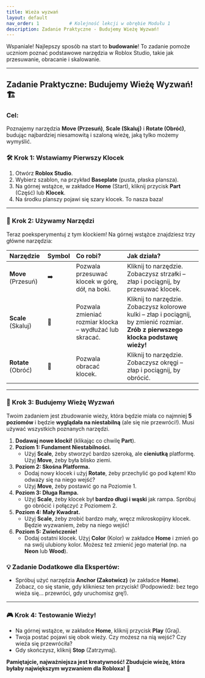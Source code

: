 ```yaml
---
title: Wieża wyzwań
layout: default
nav_order: 1           # Kolejność lekcji w obrębie Modułu 1
description: Zadanie Praktyczne - Budujemy Wieżę Wyzwań!
---
```



Wspaniale! Najlepszy sposób na start to **budowanie**! To zadanie pomoże uczniom poznać podstawowe narzędzia w Roblox Studio, takie jak przesuwanie, obracanie i skalowanie.

---

## Zadanie Praktyczne: Budujemy Wieżę Wyzwań! 🏗️

### Cel:

Poznajemy narzędzia **Move (Przesuń)**, **Scale (Skaluj)** i **Rotate (Obróć)**, budując najbardziej niesamowitą i szaloną wieżę, jaką tylko możemy wymyślić.

### 🛠️ Krok 1: Wstawiamy Pierwszy Klocek

1.  Otwórz **Roblox Studio**.
2.  Wybierz szablon, na przykład **Baseplate** (pusta, płaska plansza).
3.  Na górnej wstążce, w zakładce **Home** (Start), kliknij przycisk **Part** (Część) lub **Klocek**.
4.  Na środku planszy pojawi się szary klocek. To nasza baza!



---

### 📏 Krok 2: Używamy Narzędzi

Teraz poeksperymentuj z tym klockiem! Na górnej wstążce znajdziesz trzy główne narzędzia:

| Narzędzie | Symbol | Co robi? | Jak działa? |
| :--- | :--- | :--- | :--- |
| **Move** (Przesuń) | ➡️ | Pozwala przesuwać klocek w górę, dół, na boki. | Kliknij to narzędzie. Zobaczysz strzałki – złap i pociągnij, by przesuwać klocek. |
| **Scale** (Skaluj) | 📏 | Pozwala zmieniać rozmiar klocka – wydłużać lub skracać. | Kliknij to narzędzie. Zobaczysz kolorowe kulki – złap i pociągnij, by zmienić rozmiar. **Zrób z pierwszego klocka podstawę wieży!** |
| **Rotate** (Obróć) | 🔄 | Pozwala obracać klocek. | Kliknij to narzędzie. Zobaczysz okręgi – złap i pociągnij, by obrócić. |

---

### 🏰 Krok 3: Budujemy Wieżę Wyzwań

Twoim zadaniem jest zbudowanie wieży, która będzie miała co najmniej **5 poziomów** i będzie **wyglądała na niestabilną** (ale się nie przewróci!). Musi używać wszystkich poznanych narzędzi.

1.  **Dodawaj nowe klocki!** (klikając co chwilę **Part**).
2.  **Poziom 1: Fundament Niestabilności.**
    * Użyj **Scale**, żeby stworzyć bardzo szeroką, ale **cieniutką** platformę. Użyj **Move**, żeby była blisko ziemi.
3.  **Poziom 2: Skośna Platforma.**
    * Dodaj nowy klocek i użyj **Rotate**, żeby przechylić go pod kątem! Kto odważy się na niego wejść?
    * Użyj **Move**, żeby postawić go na Poziomie 1.
4.  **Poziom 3: Długa Rampa.**
    * Użyj **Scale**, żeby klocek był **bardzo długi i wąski** jak rampa. Spróbuj go obrócić i połączyć z Poziomem 2.
5.  **Poziom 4: Mały Kwadrat.**
    * Użyj **Scale**, żeby zrobić bardzo mały, wręcz mikroskopijny klocek. Będzie wyzwaniem, żeby na niego wejść!
6.  **Poziom 5: Zwieńczenie!**
    * Dodaj ostatni klocek. Użyj **Color** (Kolor) w zakładce **Home** i zmień go na swój ulubiony kolor. Możesz też zmienić jego materiał (np. na **Neon** lub **Wood**).

### 💡 Zadanie Dodatkowe dla Ekspertów:

* Spróbuj użyć narzędzia **Anchor (Zakotwicz)** (w zakładce **Home**). Zobacz, co się stanie, gdy klikniesz ten przycisk! (Podpowiedź: bez tego wieża się... przewróci, gdy uruchomisz grę!).

---

### 🎮 Krok 4: Testowanie Wieży!

* Na górnej wstążce, w zakładce **Home**, kliknij przycisk **Play** (Graj).
* Twoja postać pojawi się obok wieży. Czy możesz na nią wejść? Czy wieża się przewróciła?
* Gdy skończysz, kliknij **Stop** (Zatrzymaj).

**Pamiętajcie, najważniejsza jest kreatywność! Zbudujcie wieżę, która byłaby największym wyzwaniem dla Robloxa!** 🎉
